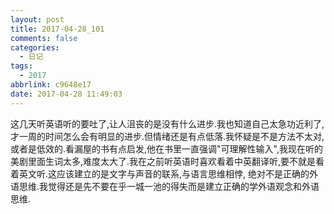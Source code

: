 ```yaml
---
layout: post
title: 2017-04-28_101
comments: false
categories:
  - 日记
tags:
  - 2017
abbrlink: c9648e17
date: 2017-04-28 11:49:03
---
```


  这几天听英语听的要吐了,让人沮丧的是没有什么进步.我也知道自己太急功近利了,才一周的时间怎么会有明显的进步.但情绪还是有点低落.我怀疑是不是方法不太对,或者是低效的.看漏屋的书有点启发,他在书里一直强调"可理解性输入",我现在听的美剧里面生词太多,难度太大了.我在之前听英语时喜欢看着中英翻译听,要不就是看着英文听.这应该建立的是文字与声音的联系,与语言思维相悖, 绝对不是正确的外语思维.我觉得还是先不要在乎一城一池的得失而是建立正确的学外语观念和外语思维.
